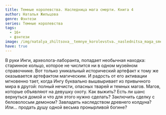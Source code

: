 ```yaml
---
title: Темные королевства. Наследница мага смерти. Книга 4
author: Наталья Жильцова
genre: Фэнтези
series: Темные королевства
tags:
  - 16+
  - фэнтези
image: /img/natalya_zhiltsova__temnye_korolevstva._naslednitsa_maga_smerti.jpeg
have: true
---
```

В руки Инги, археолога-лаборанта, попадает необычная находка: старинное кольцо, которое не числится ни в одном музейном справочнике. Вот только уникальный исторический артефакт к тому же оказывается артефактом магическим. И радость от его активации мгновенно тает, когда Ингу буквально вышвыривает из привычного мира в другой: полный нечисти, опасных тварей и темных магов. Магов, которые объявляют на девушку охоту. Как выжить? Есть ли шанс вернуться домой и что для этого нужно сделать? Заключить сделку с беловолосым демоном? Завладеть наследством древнего колдуна? Или... продать душу одной весьма пронырливой богине?
